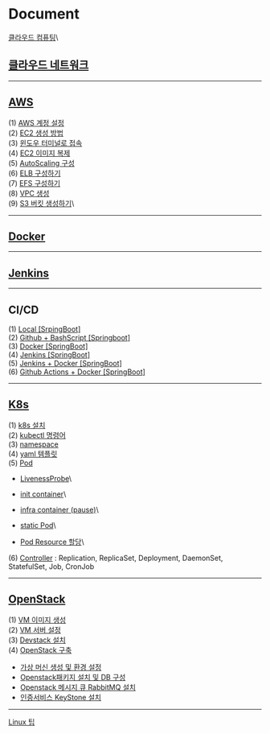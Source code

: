 # Document

[클라우드 컴퓨팅](<클라우드 컴퓨팅.md>)\



## [클라우드 네트워크](<클라우드 네트워크.md>)

***

## [AWS](AWS/)

(1) [AWS 계정 설정](AWS/AWSaccount.md)\
(2) [EC2 생성 방법](AWS/EC2.md)\
(3) [윈도우 터미널로 접속](etc/터미널.md)\
(4) [EC2 이미지 복제](AWS/EC2\_Img.md)\
(5) [AutoScaling 구성](AWS/AutoScaling.md)\
(6) [ELB 구성하기](AWS/ELB.md)\
(7) [EFS 구성하기](AWS/EFS.md)\
(8) [VPC 생성](AWS/VPC.md)\
(9) [S3 버킷 생성하기](AWS/S3-Bucket.md)\


***

## [Docker](Docker.md)

***

## [Jenkins](Jenkins.md)

***

## CI/CD

(1) [Local \[SrpingBoot\]](<ci-cd/Local \[SpringBoot].md>)\
(2) [Github + BashScript \[Springboot\]](<ci-cd/Github \[SpringBoot].md>)\
(3) [Docker \[SpringBoot\]](<ci-cd/Docker \[Springboot].md>)\
(4) [Jenkins \[SpringBoot\]](<ci-cd/Jenkins \[SpringBooot].md>)\
(5) [Jenkins + Docker \[SpringBoot\]](<ci-cd/Jenkins+Docker \[SpringBoot].md>)\
(6) [Github Actions + Docker \[SpringBoot\]](<ci-cd/GithubActions+Docker \[SpringBoot].md>)

***

## [K8s](k8s/)

(1) [k8s 설치](<k8s/k8s 설치.md>)\
(2) [kubectl 명령어](k8s/kubectl명령어.md)\
(3) [namespace](k8s/k8s\_namespace.md)\
(4) [yaml 템플릿](k8s/k8s\_yaml.md)\
(5) [Pod](k8s/k8s\_Pod.md)

* [LivenessProbe](k8s/k8s\_livenessProbe.md)\

* [init container](<k8s/k8s\_init container.md>)\

* [infra container (pause)](<k8s/k8s\_infra container.md>)\

* [static Pod](k8s/k8s\_staticPod.md)\

* [Pod Resource 할당](k8s/k8s\_PodResource.md)\


(6) [Controller](k8s/k8s\_controller.md) : Replication, ReplicaSet, Deployment, DaemonSet, StatefulSet, Job, CronJob

***

## [OpenStack](OpenStack/)

(1) [VM 이미지 생성](etc/VM.md)\
(2) [VM 서버 설정](OpenStack/openstack-vmset.md)\
(3) [Devstack 설치](OpenStack/Devstack.md)\
(4) [OpenStack 구축](OpenStack/OpenStack구축.md)

* [가상 머신 생성 및 환경 설정](<OpenStack/가상 머신 생성 및 환경 설정.md>)
* [Openstack패키지 설치 및 DB 구성](<OpenStack/Openstack패키지 설치 및 DB 구성.md>)
* [Openstack 메시지 큐 RabbitMQ 설치](<OpenStack/Openstack 메시지 큐 RabbitMQ 설치.md>)
* [인증서비스 KeyStone 설치](OpenStack/Openstack\_keystone.md)

***

[Linux 팁](etc/Linux.md)
